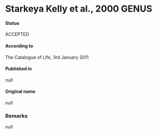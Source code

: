 Starkeya Kelly et al., 2000 GENUS
=======

#### Status
ACCEPTED

#### According to
The Catalogue of Life, 3rd January 2011

#### Published in
null

#### Original name
null

### Remarks
null